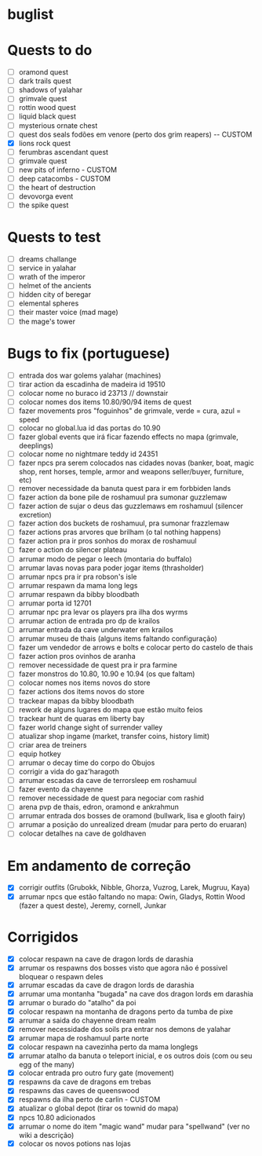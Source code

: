 # buglist
# Quests to do
- [ ] oramond quest 
- [ ] dark trails quest
- [ ] shadows of yalahar
- [ ] grimvale quest
- [ ] rottin wood quest
- [ ] liquid black quest
- [ ] mysterious ornate chest
- [ ] quest dos seals fodões em venore (perto dos grim reapers) -- CUSTOM
- [x] lions rock quest 
- [ ] ferumbras ascendant quest
- [ ] grimvale quest
- [ ] new pits of inferno - CUSTOM
- [ ] deep catacombs - CUSTOM
- [ ] the heart of destruction 
- [ ] devovorga event
- [ ] the spike quest

# Quests to test
- [ ] dreams challange
- [ ] service in yalahar
- [ ] wrath of the imperor
- [ ] helmet of the ancients
- [ ] hidden city of beregar
- [ ] elemental spheres
- [ ] their master voice (mad mage)
- [ ] the mage's tower

# Bugs to fix (portuguese)
- [ ] entrada dos war golems yalahar (machines)
- [ ] tirar action da escadinha de madeira id 19510
- [ ] colocar nome no buraco id 23713 // downstair
- [ ] colocar nomes dos items 10.80/90/94 items de quest
- [ ] fazer movements pros "foguinhos" de grimvale, verde = cura, azul = speed
- [ ] colocar no global.lua id das portas do 10.90
- [ ] fazer global events que irá ficar fazendo effects no mapa (grimvale, deeplings)
- [ ] colocar nome no nightmare teddy id 24351
- [ ] fazer npcs pra serem colocados nas cidades novas (banker, boat, magic shop, rent horses, temple, armor and weapons seller/buyer, furniture, etc)
- [ ] remover necessidade da banuta quest para ir em forbbiden lands
- [ ] fazer action da bone pile de roshamuul pra sumonar guzzlemaw
- [ ] fazer action de sujar o deus das guzzlemaws em roshamuul (silencer excretion)
- [ ] fazer action dos buckets de roshamuul, pra sumonar frazzlemaw
- [ ] fazer actions pras arvores que brilham (o tal nothing happens)
- [ ] fazer action pra ir pros sonhos do morax de roshamuul
- [ ] fazer o action do silencer plateau
- [ ] arrumar modo de pegar o leech (montaria do buffalo)
- [ ] arrumar lavas novas para poder jogar items (thrasholder)
- [ ] arrumar npcs pra ir pra robson's isle
- [ ] arrumar respawn da mama long legs
- [ ] arrumar respawn da bibby bloodbath
- [ ] arrumar porta id 12701
- [ ] arrumar npc pra levar os players pra ilha dos wyrms
- [ ] arrumar action de entrada pro dp de krailos
- [ ] arrumar entrada da cave underwater em krailos
- [ ] arrumar museu de thais (alguns items faltando configuração)
- [ ] fazer um vendedor de arrows e bolts e colocar perto do castelo de thais
- [ ] fazer action pros ovinhos de aranha
- [ ] remover necessidade de quest pra ir pra farmine
- [ ] fazer monstros do 10.80, 10.90 e 10.94 (os que faltam)
- [ ] colocar nomes nos items novos do store
- [ ] fazer actions dos items novos do store
- [ ] trackear mapas da bibby bloodbath
- [ ] rework de alguns lugares do mapa que estão muito feios
- [ ] trackear hunt de quaras em liberty bay
- [ ] fazer world change sight of surrender valley
- [ ] atualizar shop ingame (market, transfer coins, history limit)
- [ ] criar area de treiners
- [ ] equip hotkey 
- [ ] arrumar o decay time do corpo do Obujos
- [ ] corrigir a vida do gaz'haragoth
- [ ] arrumar escadas da cave de terrorsleep em roshamuul
- [ ] fazer evento da chayenne
- [ ] remover necessidade de quest para negociar com rashid
- [ ] arena pvp de thais, edron, oramond e ankrahmun
- [ ] arrumar entrada dos bosses de oramond (bullwark, lisa e glooth fairy)
- [ ] arrumar a posição do unrealized dream (mudar para perto do eruaran)
- [ ] colocar detalhes na cave de goldhaven

# Em andamento de correção

- [x] corrigir outfits (Grubokk, Nibble, Ghorza, Vuzrog, Larek, Mugruu, Kaya)
- [x] arrumar npcs que estão faltando no mapa: Owin, Gladys, Rottin Wood (fazer a quest deste), Jeremy, cornell, Junkar

# Corrigidos

- [x] colocar respawn na cave de dragon lords de darashia
- [x] arrumar os respawns dos bosses visto que agora não é possivel bloquear o respawn deles
- [x] arrumar escadas da cave de dragon lords de darashia
- [x] arrumar uma montanha "bugada" na cave dos dragon lords em darashia
- [x] arrumar o burado do "atalho" da poi
- [x] colocar respawn na montanha de dragons perto da tumba de pixe
- [x] arrumar a saida do chayenne dream realm
- [x] remover necessidade dos soils pra entrar nos demons de yalahar
- [x] arrumar mapa de roshamuul parte norte
- [x] colocar respawn na cavezinha perto da mama longlegs
- [x] arrumar atalho da banuta o teleport inicial, e os outros dois (com ou seu egg of the many)
- [x] colocar entrada pro outro fury gate (movement)
- [x] respawns da cave de dragons em trebas
- [x] respawns das caves de queenswood
- [x] respawns da ilha perto de carlin - CUSTOM
- [x] atualizar o global depot (tirar os townid do mapa)
- [x] npcs 10.80 adicionados
- [x] arrumar o nome do item "magic wand" mudar para "spellwand" (ver no wiki a descrição)
- [x] colocar os novos potions nas lojas
